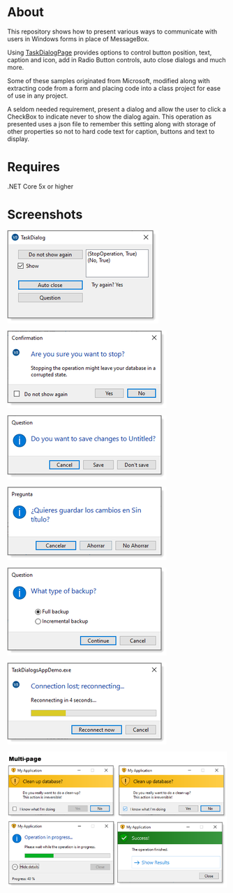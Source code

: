 # About

This repository shows how to present various ways to communicate with users in Windows forms in place of MessageBox.

Using [TaskDialogPage](https://docs.microsoft.com/en-us/dotnet/api/system.windows.forms.taskdialogpage?view=windowsdesktop-6.0) provides options to control button position, text, caption and icon, add in Radio Button controls, auto close dialogs and much more.

Some of these samples originated from Microsoft, modified along with extracting code from a form and placing code into a class project for ease of use in any project.

A seldom needed requirement, present a dialog and allow the user to click a CheckBox to indicate never to show the dialog again. This operation as presented uses a json file to remember this setting along with storage of other properties so not to hard code text for caption, buttons and text to display.

# Requires

.NET Core 5x or higher

# Screenshots

![img](TaskDialogsAppDemo/assets/figure1.png) 

![img](TaskDialogsAppDemo/assets/figure2.png) 

![img](TaskDialogsAppDemo/assets/figure3.png) 

![img](TaskDialogsAppDemo/assets/figure3A.png) 

![img](TaskDialogsAppDemo/assets/figure6.png)

![img](TaskDialogsAppDemo/assets/figure4.png)

![img](TaskDialogsAppDemo/assets/figure5.png)